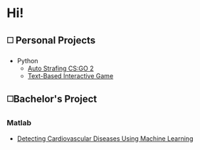 # Hi!

## ◻️ Personal Projects
- Python
  - [Auto Strafing CS:GO 2](https://github.com/PadTo/Auto_Counter_Strafing_cs_go_2)
  - [Text-Based Interactive Game](https://github.com/PadTo/Text_Based_Escape_Room)


## ◻️Bachelor's Project 
### Matlab
- [Detecting Cardiovascular Diseases Using Machine Learning](https://github.com/PadTo/Detecting-CVDs-Using-ML-MATLAB/tree/main)
